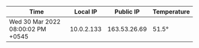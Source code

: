 | Time     | Local IP | Public IP | Temperature |
| ----------- | ----------- | ----------- | ----------- |
| Wed 30 Mar 2022 08:00:02 PM +0545      | 10.0.2.133     | 163.53.26.69  | 51.5° |
